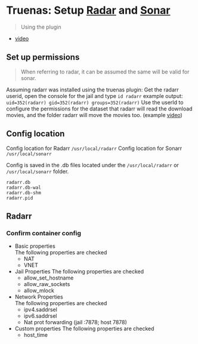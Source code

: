 # Truenas: Setup [Radar](https://github.com/Radarr/Radarr) and [Sonar](https://github.com/Sonarr/Sonarr)
>Using the plugin

- [video](https://youtu.be/DQIGUmWxBX8?t=165)

## Set up permissions
> When referring to radar, it can be assumed the same will be valid for sonar.

Assuming radarr was installed using the truenas plugin:
Get the radarr userid, open the console for the jail and type `id radarr`
example output: `uid=352(radarr) gid=352(radarr) groups=352(radarr)`
Use the userId to configure the permissions for the dataset that radarr will read the download movies, and the folder radarr will move the movies too.
(example [video](https://www.youtube.com/watch?v=looBzNEtjDQ&list=WL&index=10&t=689s))


## Config location
Config location for Radarr `/usr/local/radarr`
Config location for Sonarr `/usr/local/sonarr`

Config is saved in the .db files located under the `/usr/local/radarr` or `/usr/local/sonarr` folder.
```
radarr.db       
radarr.db-wal
radarr.db-shm   
radarr.pid
```

## Radarr
### Confirm container config
- Basic properties  
  The following properties are checked
  - NAT
  - VNET
- Jail Properties
  The following properties are checked
    - allow_set_hostname
    - allow_raw_sockets
    - allow_mlock
- Network Properties  
  The following properties are checked
  - ipv4.saddrsel
  - ipv6.saddrsel
  - Nat prot forwarding (jail :7878; host 7878)
 - Custom properties
   The following properties are checked
   - host_time
     
    
  
